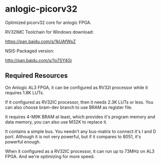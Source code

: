 # anlogic-picorv32
Optimized picorv32 core for anlogic FPGA.

RV32IMC Toolchain for Windows download: 

https://pan.baidu.com/s/1kUAfWsZ

NSIS-Packaged version:

http://pan.baidu.com/s/1o7SY4Gi

Required Resources
--------

On Anlogic AL3 FPGA, it can be configured as RV32I processor while it requires 1.8K LUTs. 

If it configured as RV32IC processor, then it needs 2.3K LUTs or less. You can also choose bram-dev branch to use BRAM as register file.

It requires 4-M9K BRAM at least, which provides it's program memory and data memory, you can also use M32K to replace it.

It contains a simple bus. You needn't any bus-matrix to connect it's I and D port. Although it is not very powerful, but if it compares to 8051, it's powerful enough.

When it configured as a RV32IC processor, it can run up to 73MHz on AL3 FPGA. And we're optimizing for more speed.

